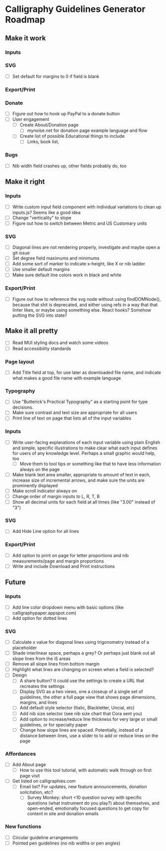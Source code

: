 # Calligraphy Guidelines Generator Roadmap

## Make it work

### Inputs

### SVG
- [ ] Set default for margins to 0 if field is blank

### Export/Print

### Donate
- [ ] Figure out how to hook up PayPal to a donate button
- [ ] User engagement
  - [ ] Create About/Donation page
    - [ ] mynoise.net for donation page example language and flow
  - [ ] Create list of possible Educational things to include
    - [ ] Links, book list,

### Bugs
- [ ] Nib width field crashes up, other fields probably do, too

## Make it right

### Inputs
- [ ] Write custom input field component with individual variations to clean up inputs.js? Seems like a good idea
- [ ] Change "verticality" to slope
- [ ] Figure out how to switch between Metric and US Customary units

### SVG
- [ ] Diagonal lines are not rendering properly, investigate and maybe open a git issue
- [ ] Set degree field maximums and minimums
- [ ] Add some sort of marker to indicate x-height, like X or nib ladder
- [ ] Use smaller default margins
- [ ] Make sure default line colors work in black and white

### Export/Print
- [ ] Figure out how to reference the svg node without using findDOMNode(), because that shit is deprecated, and either using refs in a way that that linter likes, or maybe using something else. React hooks? Somehow putting the SVG into state?

## Make it all pretty
- [ ] Read MUI styling docs and watch some videos
- [ ] Read accessibility standards

### Page layout
  - [ ] Add Title field at top, for use later as downloaded file name, and indicate what makes a good file name with example language
  
### Typography
- [ ] Use "Butterick's Practical Typography" as a starting point for type decisions.
- [ ] Make sure contrast and text size are appropriate for all users
- [ ] Print line of text on page that lists all of the input variables

### Inputs
- [ ] Write user-facing explanations of each input variable using plain English and simple, specific illustrations to make clear what each input defines for users of any knowledge level. Perhaps a small graphic would help, too
  - [ ] Move them to tool tips or something like that to have less information always on the page
- [ ] Make blank text area smaller, appropriate to amount of text in each, increase size of incremental arrows, and make sure the units are prominently displayed
- [ ] Make scroll indicator always on
- [ ] Change order of margin inputs to L, R, T, B
- [ ] Show all decimal units for each field at all times (like "3.00" instead of "3")

### SVG
- [ ] Add Hide Line option for all lines

### Export/Print
- [ ] Add option to print on page for letter proportions and nib measurements/page and margin proportions
- [ ] Write and include Download and Print instructions

## Future

### Inputs
- [ ] Add line color dropdown menu with basic options (like calligraphypaper.appspot.com)
- [ ] Add option for dotted lines

### SVG
- [ ] Calculate x value for diagonal lines using trigonometry instead of a placeholder
- [ ] Shade interlinear space, perhaps a grey? Or perhaps just blank out all slope lines from the iS areas
- [ ] Remove all slope lines from bottom margin
- [ ] Highlight what lines are changing on screen when a field is selected?
- [ ] Design
  - [ ] A share button? It could use the settings to create a URL that recreates the settings
  - [ ] Display SVG as a two views, one a closeup of a single set of guidelines, the other a full page view that shows page dimensions, margins, and lines
  - [ ] Add default style selector (Italic, Blackletter, Uncial, etc)
  - [ ] Add nib size selector (see nib size chart that Cora sent you)
  - [ ] Add option to increase/reduce line thickness for very large or small guidelines, or for specialty paper
  - [ ] Change how slope lines are spaced. Potentially, instead of a distance between lines, use a slider to to add or reduce lines on the page
  
### Affordances
- [ ] Add About page
  - [ ] How to use this tool tutorial, with automatic walk through on first page visit
- [ ] Get listed on calligraphies.com
  - [ ] Email list? For updates, new feature announcements, donation solicitation, etc?
    - [ ] Survey Monkey: short <10 question survey with specific questions (what instrument do you play?) about themselves, and open-ended, emotionally focused questions to get copy for content in site and donation emails
 
### New functions
- [ ] Circular guideline arrangements
- [ ] Pointed pen guidelines (no nib widths or pen angles)

